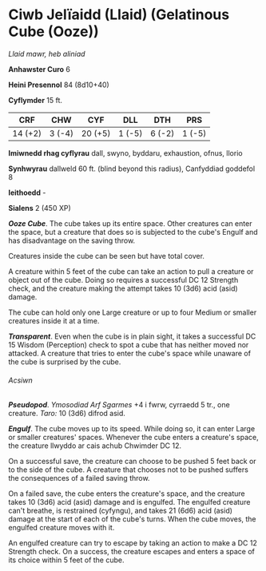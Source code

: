 # Ciwb Jelïaidd (Llaid) (Gelatinous Cube (Ooze))

*Llaid mawr, heb aliniad*

**Anhawster Curo** 6

**Heini Presennol** 84 (8d10+40)

**Cyflymder** 15 ft.

| CRF     | CHW    | CYF     | DLL    | DTH    | PRS    |
|---------|--------|---------|--------|--------|--------|
| 14 (+2) | 3 (-4) | 20 (+5) | 1 (-5) | 6 (-2) | 1 (-5) |

**Imiwnedd rhag cyflyrau** dall, swyno, byddaru, exhaustion, ofnus, llorio

**Synhwyrau** dallweld 60 ft. (blind beyond this radius), Canfyddiad goddefol 8

**Ieithoedd** -

**Sialens** 2 (450 XP)

***Ooze Cube***. The cube takes up its entire space. Other creatures can enter the space, but a creature that does so is subjected to the cube's Engulf and has disadvantage on the saving throw.

Creatures inside the cube can be seen but have total cover.

A creature within 5 feet of the cube can take an action to pull a creature or object out of the cube. Doing so requires a successful DC 12 Strength check, and the creature making the attempt takes 10 (3d6) acid (asid) damage.

The cube can hold only one Large creature or up to four Medium or smaller creatures inside it at a time.

***Transparent***. Even when the cube is in plain sight, it takes a successful DC 15 Wisdom (Perception) check to spot a cube that has neither moved nor attacked. A creature that tries to enter the cube's space while unaware of the cube is surprised by the cube.

###### Acsiwn

***Pseudopod***. *Ymosodiad Arf Sgarmes* +4 i fwrw, cyrraedd 5 tr., one creature. *Taro:* 10 (3d6) difrod asid.

***Engulf***. The cube moves up to its speed. While doing so, it can enter Large or smaller creatures' spaces. Whenever the cube enters a creature's space, the creature llwyddo ar cais achub Chwimder DC 12.

On a successful save, the creature can choose to be pushed 5 feet back or to the side of the cube. A creature that chooses not to be pushed suffers the consequences of a failed saving throw.

On a failed save, the cube enters the creature's space, and the creature takes 10 (3d6) acid (asid) damage and is engulfed. The engulfed creature can't breathe, is restrained (cyfyngu), and takes 21 (6d6) acid (asid) damage at the start of each of the cube's turns. When the cube moves, the engulfed creature moves with it.

An engulfed creature can try to escape by taking an action to make a DC 12 Strength check. On a success, the creature escapes and enters a space of its choice within 5 feet of the cube.
